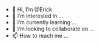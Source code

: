 - 👋 Hi, I’m @Erick
- 👀 I’m interested in ...
- 🌱 I’m currently learning ...
- 💞️ I’m looking to collaborate on ...
- 📫 How to reach me ...

<!---
Manolasooo/Manolasooo is a ✨ special ✨ repository because its `README.xmd` (this file) appears on your GitHub profile.
You can click the Preview link to take a look at your changes.
--->
